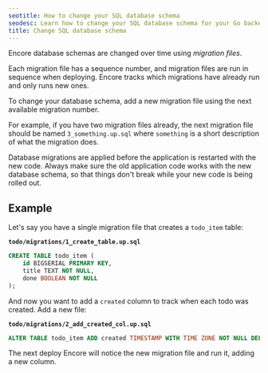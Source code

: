 ```yaml
---
seotitle: How to change your SQL database schema
seodesc: Learn how to change your SQL database schema for your Go backend application, using migration files and Encore's built-in schema migration functionality.
title: Change SQL database schema
---
```


Encore database schemas are changed over time using *migration files*.

Each migration file has a sequence number, and migration files are run
in sequence when deploying. Encore tracks which migrations have already run
and only runs new ones.

To change your database schema, add a new migration file using the next
available migration number.

For example, if you have two migration files already,
the next migration file should be named `3_something.up.sql` where
`something` is a short description of what the migration does.

<Callout type="warning">

Database migrations are applied before the application is restarted
with the new code. Always make sure the old application code works with
the new database schema, so that things don't break while your new code
is being rolled out.

</Callout>

## Example

Let's say you have a single migration file that creates a `todo_item` table:

**`todo/migrations/1_create_table.up.sql`**
```sql
CREATE TABLE todo_item (
    id BIGSERIAL PRIMARY KEY,
    title TEXT NOT NULL,
    done BOOLEAN NOT NULL
);
```

And now you want to add a `created` column to track when each todo was created.
Add a new file:

**`todo/migrations/2_add_created_col.up.sql`**
```sql
ALTER TABLE todo_item ADD created TIMESTAMP WITH TIME ZONE NOT NULL DEFAULT NOW();
```

The next deploy Encore will notice the new migration file and run it, adding
a new column.